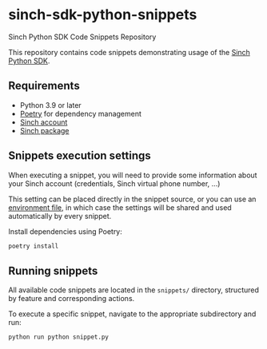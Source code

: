 # sinch-sdk-python-snippets

Sinch Python SDK Code Snippets Repository

This repository contains code snippets demonstrating usage of the
[Sinch Python SDK](https://github.com/sinch/sinch-sdk-python).

## Requirements
- Python 3.9 or later
- [Poetry](https://python-poetry.org/) for dependency management
- [Sinch account](https://dashboard.sinch.com)
- [Sinch package](https://pypi.org/project/sinch/)


## Snippets execution settings
When executing a snippet, you will need to provide some information about your Sinch account (credentials, Sinch virtual phone number, ...)

This setting can be placed directly in the snippet source, or you can use an [environment file](.env), in which case the settings will be shared and used automatically by every snippet.

Install dependencies using Poetry:

```bash
poetry install
```


## Running snippets

All available code snippets are located in the `snippets/` directory, structured by feature and corresponding actions.

To execute a specific snippet, navigate to the appropriate subdirectory and run:

```shell
python run python snippet.py
```